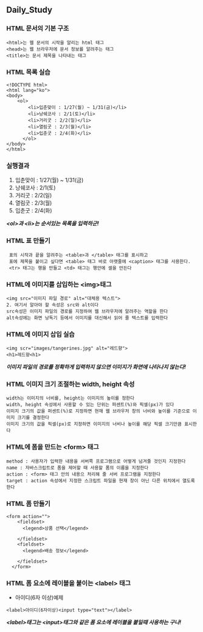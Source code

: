 ## Daily_Study

### HTML 문서의 기본 구조
 ```
 <html>는 웹 문서의 시작을 알리는 html 태그
 <head>는 웹 브라우저에 문서 정보를 알려주는 태그
 <title>는 문서 제목을 나타내는 태그
 ```
 
### HTML 목록 실습
```
<!DOCTYPE html>
<html lang="ko">
<body>
    <ol>
        <li>입춘맞이 : 1/27(월) ~ 1/31(금)</li>
        <li>낭쉐코사 : 2/1(토)</li>
        <li>거리굿 : 2/2(일)</li>
        <li>열림굿 : 2/3(월)</li>
        <li>입춘굿 : 2/4(화)</li>
      </ol>
</body>
</html>
```

### 실행결과

<!DOCTYPE html>
<html lang="ko">
<body>
    <ol>
        <li>입춘맞이 : 1/27(월) ~ 1/31(금)</li>
        <li>낭쉐코사 : 2/1(토)</li>
        <li>거리굿 : 2/2(일)</li>
        <li>열림굿 : 2/3(월)</li>
        <li>입춘굿 : 2/4(화)</li>
      </ol>
</body>
</html>

***&lt;ol&gt;과 &lt;li&gt;는 순서있는 목록을 입력하군!***

### HTML 표 만들기
```
 표의 시작과 끝을 알려주는 <table>과 </table> 태그를 표시하고
 표에 제목을 붙이고 싶다면 <table> 태그 바로 아랫줄에 <caption> 태그를 사용한다.
 <tr> 태그는 행을 만들고 <td> 태그는 행안에 셀을 만든다
```



### HTML에 이미지를 삽입하는 &lt;img&gt;태그
```
<img src="이미지 파일 경로" alt="대체용 텍스트">
2. 여기서 알아야 할 속성은 src와 alt이다
src속성은 이미지 파일의 경로를 지정하여 웹 브라우저에 알려주는 역할을 한다
alt속성에는 화면 낭독기 등에서 이미지를 대신해서 읽어 줄 텍스트를 입력한다
```

### HTML에 이미지 삽입 실습
```
<img scr="images/tangerines.jpg" alt="레드향">
<h1>레드향<h1>
```

***이미지 파일의 경로를 정확하게 입력하지 않으면 이미지가 화면에 나타나지 않는다!***

### HTML 이미지 크기 조절하는 width, height 속성
```
width는 이미지의 너비를, height는 이미지의 높이를 정한다
width, height 속성에서 사용할 수 있는 단위는 퍼센트(%)와 픽셀(px)가 있다
이미지 크기의 값을 퍼센트(%)로 지정하면 현재 웹 브라우저 창의 너비와 높이를 기준으로 이미지 크기를 결정한다
이미지 크기의 값을 픽셀(px)로 지정하면 이미지의 너비나 높이를 해당 픽셀 크기만큼 표시한다
```

### HTML에 폼을 만드는 &lt;form&gt; 태그
```
method : 사용자가 입력한 내용을 서버쪽 프로그램으로 어떻게 넘겨줄 것인지 지정한다
name : 자바스크립트로 폼을 제어할 때 사용할 폼의 이름을 지정한다
action : <form> 태그 안의 내용으 처리해 줄 서버 프로그램을 지정한다
target : action 속성에서 지정한 스크립트 파일을 현재 창이 아닌 다른 위치에서 열도록 한다
```

### HTML 폼 만들기
```
<form action="">
    <fieldset>
      <legend>상품 선택</legend>
      
    </fieldset>
    <fieldset>
      <legend>배송 정보</legend>
      
    </fieldset>      
  </form>
```

### HTML 폼 요소에 레이블을 붙이는 &lt;label&gt; 태그
- 아이디(6자 이상)예제
```
<label>아이디(6자이상)<input type="text"></label>
```

***&lt;label&gt;태그는 &lt;input&gt;태그와 같은 폼 요소에 레이블을 붙일때 사용하는 구나!***
